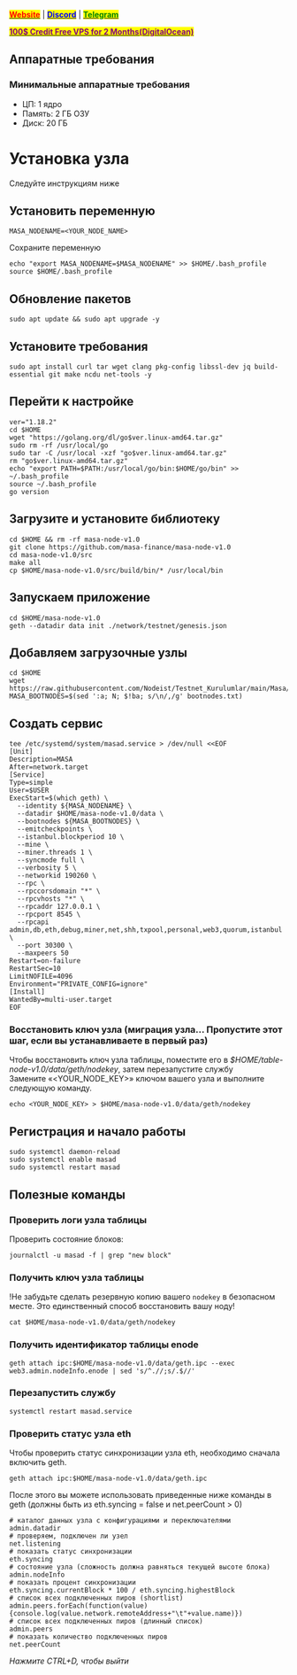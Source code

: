 &#x20;                                                       [<mark style="color:red;">**Website**</mark>](https://nodeist.net/) | [<mark style="color:blue;">**Discord**</mark>](https://discord.gg/ypx7mJ6Zzb) | [<mark style="color:green;">**Telegram**</mark>](https://t.me/noodeist)

&#x20;                                     [<mark style="color:purple;">**100$ Credit Free VPS for 2 Months(DigitalOcean)**</mark>](https://www.digitalocean.com/?refcode=410c988c8b3e&utm_campaign=Referral_Invite&utm_medium=Referral_Program&utm_source=badge)



## Аппаратные требования
### Минимальные аппаратные требования
- ЦП: 1 ядро
- Память: 2 ГБ ОЗУ
- Диск: 20 ГБ


# Установка узла
Следуйте инструкциям ниже

## Установить переменную
```
MASA_NODENAME=<YOUR_NODE_NAME>
```

Сохраните переменную
```
echo "export MASA_NODENAME=$MASA_NODENAME" >> $HOME/.bash_profile
source $HOME/.bash_profile
```

## Обновление пакетов
```
sudo apt update && sudo apt upgrade -y
```

## Установите требования
```
sudo apt install curl tar wget clang pkg-config libssl-dev jq build-essential git make ncdu net-tools -y
```

## Перейти к настройке
```
ver="1.18.2"
cd $HOME
wget "https://golang.org/dl/go$ver.linux-amd64.tar.gz"
sudo rm -rf /usr/local/go
sudo tar -C /usr/local -xzf "go$ver.linux-amd64.tar.gz"
rm "go$ver.linux-amd64.tar.gz"
echo "export PATH=$PATH:/usr/local/go/bin:$HOME/go/bin" >> ~/.bash_profile
source ~/.bash_profile
go version
```

## Загрузите и установите библиотеку
```
cd $HOME && rm -rf masa-node-v1.0
git clone https://github.com/masa-finance/masa-node-v1.0
cd masa-node-v1.0/src
make all
cp $HOME/masa-node-v1.0/src/build/bin/* /usr/local/bin
```

## Запускаем приложение
```
cd $HOME/masa-node-v1.0
geth --datadir data init ./network/testnet/genesis.json
```

## Добавляем загрузочные узлы
```
cd $HOME
wget https://raw.githubusercontent.com/Nodeist/Testnet_Kurulumlar/main/Masa/bootnodes.txt
MASA_BOOTNODES=$(sed ':a; N; $!ba; s/\n/,/g' bootnodes.txt)
```

## Создать сервис
```
tee /etc/systemd/system/masad.service > /dev/null <<EOF
[Unit]
Description=MASA
After=network.target
[Service]
Type=simple
User=$USER
ExecStart=$(which geth) \
  --identity ${MASA_NODENAME} \
  --datadir $HOME/masa-node-v1.0/data \
  --bootnodes ${MASA_BOOTNODES} \
  --emitcheckpoints \
  --istanbul.blockperiod 10 \
  --mine \
  --miner.threads 1 \
  --syncmode full \
  --verbosity 5 \
  --networkid 190260 \
  --rpc \
  --rpccorsdomain "*" \
  --rpcvhosts "*" \
  --rpcaddr 127.0.0.1 \
  --rpcport 8545 \
  --rpcapi admin,db,eth,debug,miner,net,shh,txpool,personal,web3,quorum,istanbul \
  --port 30300 \
  --maxpeers 50
Restart=on-failure
RestartSec=10
LimitNOFILE=4096
Environment="PRIVATE_CONFIG=ignore"
[Install]
WantedBy=multi-user.target
EOF
```


### Восстановить ключ узла (миграция узла... Пропустите этот шаг, если вы устанавливаете в первый раз)
Чтобы восстановить ключ узла таблицы, поместите его в _$HOME/table-node-v1.0/data/geth/nodekey_, затем перезапустите службу\
Замените «<YOUR_NODE_KEY>» ключом вашего узла и выполните следующую команду.
```
echo <YOUR_NODE_KEY> > $HOME/masa-node-v1.0/data/geth/nodekey
```

## Регистрация и начало работы
```
sudo systemctl daemon-reload
sudo systemctl enable masad
sudo systemctl restart masad
```


## Полезные команды

### Проверить логи узла таблицы
Проверить состояние блоков:
```
journalctl -u masad -f | grep "new block"
```

### Получить ключ узла таблицы
!Не забудьте сделать резервную копию вашего `nodekey` в безопасном месте. Это единственный способ восстановить вашу ноду!
```
cat $HOME/masa-node-v1.0/data/geth/nodekey
```

### Получить идентификатор таблицы enode
```
geth attach ipc:$HOME/masa-node-v1.0/data/geth.ipc --exec web3.admin.nodeInfo.enode | sed 's/^.//;s/.$//'
```

### Перезапустить службу
```
systemctl restart masad.service
```

### Проверить статус узла eth
Чтобы проверить статус синхронизации узла eth, необходимо сначала включить geth.
```
geth attach ipc:$HOME/masa-node-v1.0/data/geth.ipc
```

После этого вы можете использовать приведенные ниже команды в geth (должны быть из eth.syncing = false и net.peerCount > 0)
```
# каталог данных узла с конфигурациями и переключателями
admin.datadir
# проверяем, подключен ли узел
net.listening
# показать статус синхронизации
eth.syncing
# состояние узла (сложность должна равняться текущей высоте блока)
admin.nodeInfo
# показать процент синхронизации
eth.syncing.currentBlock * 100 / eth.syncing.highestBlock
# список всех подключенных пиров (shortlist)
admin.peers.forEach(function(value){console.log(value.network.remoteAddress+"\t"+value.name)})
# список всех подключенных пиров (длинный список)
admin.peers
# показать количество подключенных пиров
net.peerCount
```

_Нажмите CTRL+D, чтобы выйти_

